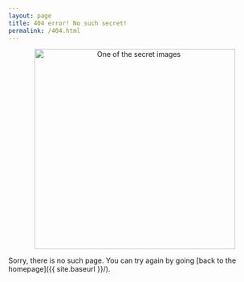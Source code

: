 ```yaml
---
layout: page
title: 404 error! No such secret!
permalink: /404.html
---
```


<div style="text-align: center;">
  <a href="{{ site.baseurl }}">
    <img src="{{ site.baseurl }}/images/404.jpg" alt="One of the secret images" style="width: 400px;"/>
  </a>
</div>

Sorry, there is no such page.
You can try again by going [back to the homepage]({{ site.baseurl }}/).
